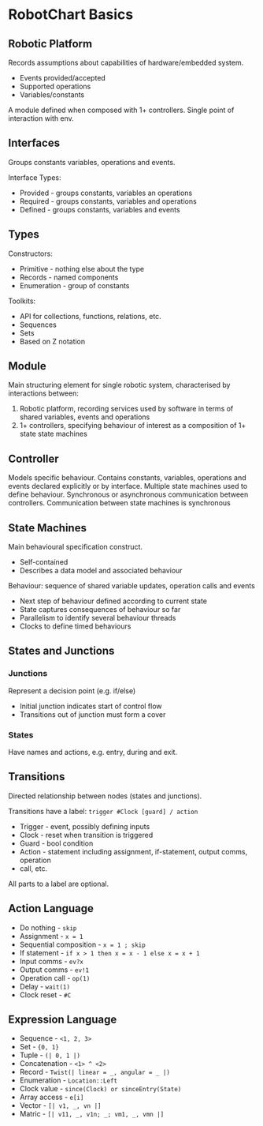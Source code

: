 # RobotChart Basics

## Robotic Platform

Records assumptions about capabilities of hardware/embedded system.

* Events provided/accepted
* Supported operations
* Variables/constants

A module defined when composed with 1+ controllers.
Single point of interaction with env.

## Interfaces

Groups constants variables, operations and events.

Interface Types:

* Provided - groups constants, variables an operations
* Required - groups constants, variables and operations
* Defined - groups constants, variables and events

## Types

Constructors:

* Primitive - nothing else about the type
* Records - named components
* Enumeration - group of constants

Toolkits:

* API for collections, functions, relations, etc.
* Sequences
* Sets
* Based on Z notation

## Module

Main structuring element for single robotic system, characterised by interactions
between:

1. Robotic platform, recording services used by software in terms of shared
variables, events and operations
2. 1+ controllers, specifying behaviour of interest as a composition of 1+ state
state machines

## Controller

Models specific behaviour.
Contains constants, variables, operations and events declared explicitly or by 
interface.
Multiple state machines used to define behaviour.
Synchronous or asynchronous communication between controllers. Communication between
state machines is synchronous

## State Machines

Main behavioural specification construct.

* Self-contained
* Describes a data model and associated behaviour

Behaviour: sequence of shared variable updates, operation calls and events

* Next step of behaviour defined according to current state
* State captures consequences of behaviour so far
* Parallelism to identify several behaviour threads
* Clocks to define timed behaviours

## States and Junctions

### Junctions

Represent a decision point (e.g. if/else)

* Initial junction indicates start of control flow
* Transitions out of junction must form a cover

### States

Have names and actions, e.g. entry, during and exit.

## Transitions

Directed relationship between nodes (states and junctions).

Transitions have a label: `trigger #Clock [guard] / action`

* Trigger - event, possibly defining inputs
* Clock - reset when transition is triggered
* Guard - bool condition
* Action - statement including assignment, if-statement, output comms, operation
* call, etc.

All parts to a label are optional.

## Action Language

* Do nothing - `skip`
* Assignment - `x = 1`
* Sequential composition - `x = 1 ; skip`
* If statement - `if x > 1 then x = x - 1 else x = x + 1`
* Input comms - `ev?x`
* Output comms - `ev!1`
* Operation call - `op(1)`
* Delay - `wait(1)`
* Clock reset - `#C`

## Expression Language

* Sequence - `<1, 2, 3>`
* Set - `{0, 1}`
* Tuple - `(| 0, 1 |)`
* Concatenation - `<1> ^ <2>`
* Record - `Twist(| linear = _, angular = _ |)`
* Enumeration - `Location::Left`
* Clock value - `since(Clock) or sinceEntry(State)`
* Array access - `e[i]`
* Vector - `[| v1, _, vn |]`
* Matric - `[| v11, _, v1n; _; vm1, _, vmn |]`

